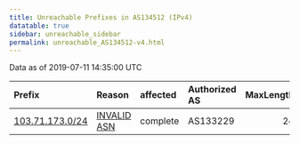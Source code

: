 ```yaml
---
title: Unreachable Prefixes in AS134512 (IPv4)
datatable: true
sidebar: unreachable_sidebar
permalink: unreachable_AS134512-v4.html
---
```


Data as of 2019-07-11 14:35:00 UTC


<div class="datatable-begin"></div>

| Prefix                                                   | Reason                                                                                                  | affected   | Authorized AS   |   MaxLength | Anchor                                       |   unreachable /24s |
|:---------------------------------------------------------|:--------------------------------------------------------------------------------------------------------|:-----------|:----------------|------------:|:---------------------------------------------|-------------------:|
| [103.71.173.0/24](https://stat.ripe.net/103.71.173.0/24) | [INVALID ASN](https://rpki-validator.ripe.net/announcement-preview?asn=AS134512&prefix=103.71.173.0/24) | complete   | AS133229        |          24 | [APNIC](unreachable_APNIC_RPKI_Root-v4.html) |                  1 |

<div class="datatable-end"></div>